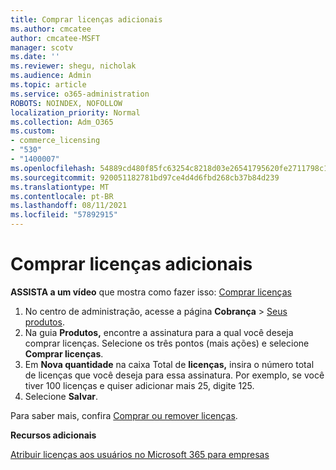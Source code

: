 ```yaml
---
title: Comprar licenças adicionais
ms.author: cmcatee
author: cmcatee-MSFT
manager: scotv
ms.date: ''
ms.reviewer: shegu, nicholak
ms.audience: Admin
ms.topic: article
ms.service: o365-administration
ROBOTS: NOINDEX, NOFOLLOW
localization_priority: Normal
ms.collection: Adm_O365
ms.custom:
- commerce_licensing
- "530"
- "1400007"
ms.openlocfilehash: 54889cd480f85fc63254c8218d03e26541795620fe2711798c19c9c503637f92
ms.sourcegitcommit: 920051182781bd97ce4d4d6fbd268cb37b84d239
ms.translationtype: MT
ms.contentlocale: pt-BR
ms.lasthandoff: 08/11/2021
ms.locfileid: "57892915"
---
```

# <a name="buy-additional-licenses"></a>Comprar licenças adicionais

**ASSISTA a um vídeo** que mostra como fazer isso: [Comprar licenças](https://go.microsoft.com/fwlink/p/?linkid=2154857)

1. No centro de administração, acesse a página **Cobrança** > [Seus produtos](https://go.microsoft.com/fwlink/p/?linkid=842054).
2. Na guia **Produtos,** encontre a assinatura para a qual você deseja comprar licenças. Selecione os três pontos (mais ações) e selecione **Comprar licenças**.
3. Em **Nova quantidade** na caixa Total de **licenças,** insira o número total de licenças que você deseja para essa assinatura. Por exemplo, se você tiver 100 licenças e quiser adicionar mais 25, digite 125.
4. Selecione **Salvar**.

Para saber mais, confira [Comprar ou remover licenças](https://docs.microsoft.com/microsoft-365/commerce/licenses/buy-licenses).

**Recursos adicionais**

[Atribuir licenças aos usuários no Microsoft 365 para empresas](https://docs.microsoft.com/microsoft-365/admin/manage/assign-licenses-to-users)